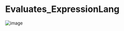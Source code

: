 # Evaluates_ExpressionLang

![image](https://user-images.githubusercontent.com/79439802/177727867-e8e10dad-8721-4e63-a583-8e6b65f98d31.png)

